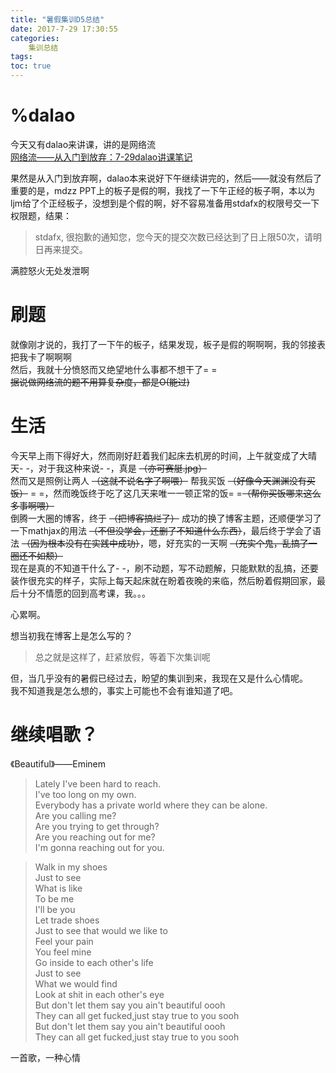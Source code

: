 ```yaml
---
title: "暑假集训D5总结"
date: 2017-7-29 17:30:55
categories:
	集训总结
tags:
toc: true
---
```

# %dalao
今天又有dalao来讲课，讲的是网络流  
[网络流——从入门到放弃：7-29dalao讲课笔记](https://hzoi-mafia.github.io/2017/07/29/27/#more)  
<!--more-->
果然是从入门到放弃啊，dalao本来说好下午继续讲完的，然后——就没有然后了  
重要的是，mdzz PPT上的板子是假的啊，我找了一下午正经的板子啊，本以为ljm给了个正经板子，没想到是个假的啊，好不容易准备用stdafx的权限号交一下权限题，结果：  
>stdafx, 很抱歉的通知您，您今天的提交次数已经达到了日上限50次，请明日再来提交。

满腔怒火无处发泄啊
# 刷题
就像刚才说的，我打了一下午的板子，结果发现，板子是假的啊啊啊，我的邻接表把我卡了啊啊啊  
然后，我就十分愤怒而又绝望地什么事都不想干了= =  
~~据说做网络流的题不用算复杂度，都是O(能过)~~
# 生活
今天早上雨下得好大，然而刚好赶着我们起床去机房的时间，上午就变成了大晴天- -，对于我这种来说- -，真是 ~~（亦可赛艇.jpg）~~  
然而又是照例让两人 ~~（这就不说名字了啊喂）~~ 帮我买饭 ~~（好像今天渊渊没有买饭）~~ = =，然而晚饭终于吃了这几天来唯一一顿正常的饭= =~~（帮你买饭哪来这么多事啊喂）~~  
倒腾一大圈的博客，终于 ~~（把博客搞烂了）~~ 成功的换了博客主题，还顺便学习了一下mathjax的用法 ~~（不但没学会，还删了不知道什么东西）~~，最后终于学会了语法 ~~（因为根本没有在实践中成功）~~，嗯，好充实的一天啊 ~~（充实个鬼，乱搞了一圈还不如颓）~~  
现在是真的不知道干什么了- -，刷不动题，写不动题解，只能默默的乱搞，还要装作很充实的样子，实际上每天起床就在盼着夜晚的来临，然后盼着假期回家，最后十分不情愿的回到高考课，我。。。  

心累啊。  

想当初我在博客上是怎么写的？  
>总之就是这样了，赶紧放假，等着下次集训呢

但，当几乎没有的暑假已经过去，盼望的集训到来，我现在又是什么心情呢。  
我不知道我是怎么想的，事实上可能也不会有谁知道了吧。
# 继续唱歌？
《Beautiful》——Eminem
>Lately I've been hard to reach.  
I've too long on my own.  
Everybody has a private world where they can be alone.  
Are you calling me?  
Are you trying to get through?  
Are you reaching out for me?  
I'm gonna reaching out for you.  

>Walk in my shoes  
Just to see  
What is like  
To be me  
I'll be you  
Let trade shoes  
Just to see that would we like to  
Feel your pain  
You feel mine  
Go inside to each other's life  
Just to see  
What we would find  
Look at shit in each other's eye  
But don't let them say you ain't beautiful oooh  
They can all get fucked,just stay true to you sooh  
But don't let them say you ain't beautiful oooh  
They can all get fucked,just stay true to you sooh  


一首歌，一种心情